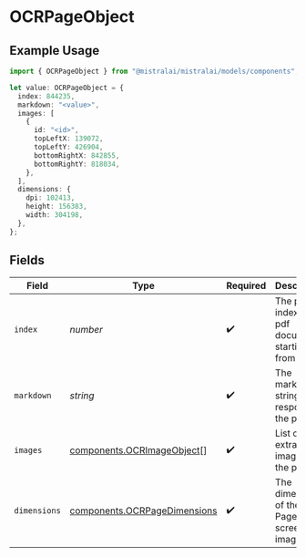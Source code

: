 # OCRPageObject

## Example Usage

```typescript
import { OCRPageObject } from "@mistralai/mistralai/models/components";

let value: OCRPageObject = {
  index: 844235,
  markdown: "<value>",
  images: [
    {
      id: "<id>",
      topLeftX: 139072,
      topLeftY: 426904,
      bottomRightX: 842855,
      bottomRightY: 818034,
    },
  ],
  dimensions: {
    dpi: 102413,
    height: 156383,
    width: 304198,
  },
};
```

## Fields

| Field                                                                        | Type                                                                         | Required                                                                     | Description                                                                  |
| ---------------------------------------------------------------------------- | ---------------------------------------------------------------------------- | ---------------------------------------------------------------------------- | ---------------------------------------------------------------------------- |
| `index`                                                                      | *number*                                                                     | :heavy_check_mark:                                                           | The page index in a pdf document starting from 0                             |
| `markdown`                                                                   | *string*                                                                     | :heavy_check_mark:                                                           | The markdown string response of the page                                     |
| `images`                                                                     | [components.OCRImageObject](../../models/components/ocrimageobject.md)[]     | :heavy_check_mark:                                                           | List of all extracted images in the page                                     |
| `dimensions`                                                                 | [components.OCRPageDimensions](../../models/components/ocrpagedimensions.md) | :heavy_check_mark:                                                           | The dimensions of the PDF Page's screenshot image                            |